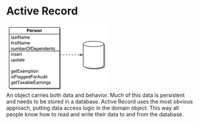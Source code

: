 # Active Record  
![](./img.gif)    
An object carries both data and behavior. Much of this data is persistent and needs to be stored in a database. 
Active Record uses the most obvious approach, putting data access logic in the domain object. This way all people
know how to read and write their data to and from the database.